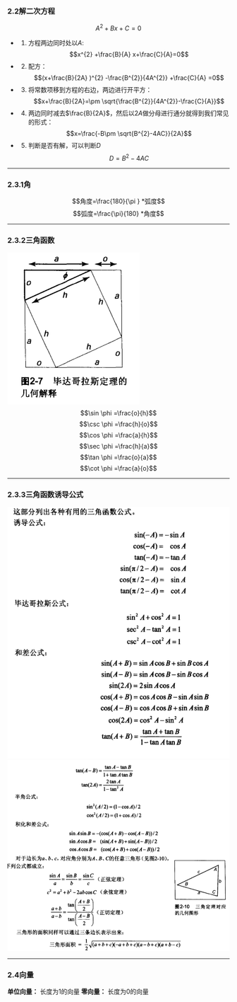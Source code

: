 ### 2.2解二次方程
$$A^{2} +Bx+C=0$$
- 1. 方程两边同时处以$A$:
$$x^{2} +\frac{B}{A} x+\frac{C}{A}=0$$
- 2. 配方：
$$(x+\frac{B}{2A} )^{2} -\frac{B^{2}}{4A^{2}} +\frac{C}{A} =0$$
- 3. 将常数项移到方程的右边，两边进行开平方：
$$x+\frac{B}{2A}=\pm \sqrt{\frac{B^{2}}{4A^{2}}-\frac{C}{A}}$$
- 4. 两边同时减去$\frac{B}{2A}$，然后以$2A$做分母进行通分就得到我们常见的形式：
$$x=\frac{-B\pm \sqrt{B^{2}-4AC}}{2A}$$
- 5. 判断是否有解，可以判断$D$
$$D=B^{2}-4AC$$
***
### 2.3.1角
$$角度=\frac{180}{\pi } *弧度$$
$$弧度=\frac{\pi}{180} *角度$$
***
### 2.3.2三角函数
![图 5](../images/6354d552b85500a9855d00499c6697068ee03f9366c7f3b1a397005abfb6a6b7.png)
$$\sin \phi =\frac{o}{h}$$
$$\csc \phi =\frac{h}{o}$$
$$\cos \phi =\frac{a}{h}$$
$$\sec \phi =\frac{h}{a}$$
$$\tan \phi =\frac{o}{a}$$
$$\cot \phi =\frac{a}{o}$$
***
### 2.3.3三角函数诱导公式
![图 4](../images/4aaf22842f03a1abc3fff76a8a5b3a5ec54a478dc56ce21795efc30076f23d5d.png)  
![图 6](../images/2645297bcdcf277275c093ca948ccc2078ef7dbbe7b61c71da3beaaa268a3d46.png)  
***
### 2.4向量
**单位向量：** 长度为1的向量
**零向量：** 长度为0的向量

